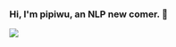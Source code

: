 ### Hi, I'm pipiwu, an NLP new comer. 👋

<!--
**numbmelon/numbmelon** is a ✨ _special_ ✨ repository because its `README.md` (this file) appears on your GitHub profile.

Here are some ideas to get you started:

- 🔭 I’m currently working on ...
- 🌱 I’m currently learning ...
- 👯 I’m looking to collaborate on ...
- 🤔 I’m looking for help with ...
- 💬 Ask me about ...
- 📫 How to reach me: ...
- 😄 Pronouns: ...
- ⚡ Fun fact: ...
-->

![](https://github-readme-stats-git-masterrstaa-rickstaa.vercel.app/api?username=numbmelon&count_private=true&show_icons=true&include_orgs=True&role=owner,collaborator)
